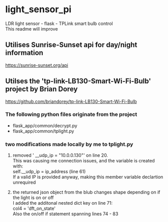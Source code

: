 # light_sensor_pi  
LDR light sensor - flask - TPLink smart bulb control  
This readme will improve  
  
## Utilises Sunrise-Sunset api for day/night information  
https://sunrise-sunset.org/api  
  
## Utilses the 'tp-link-LB130-Smart-Wi-Fi-Bulb' project by Brian Dorey  
https://github.com/briandorey/tp-link-LB130-Smart-Wi-Fi-Bulb  
### The following python files originate from the project  
- flask_app/common/decrypt.py  
- flask_app/common/tplight.py  
  
### two modifications made locally by me to tplight.py  
1. removed '  __udp_ip = "10.0.0.130"' on line 20.  
This was causing me connection issues, and the variable is created with:  
self.__udp_ip = ip_address (line 61)  
If a valid IP is provided anyway, making this member variable declartion unrequired  

2. the returned json object from the blub changes shape depending on if the light is on or off  
I added the additonal nested dict key on line 71:  
col4 = 'dft_on_state'  
Also the on/off if statement spanning lines 74 - 83  
